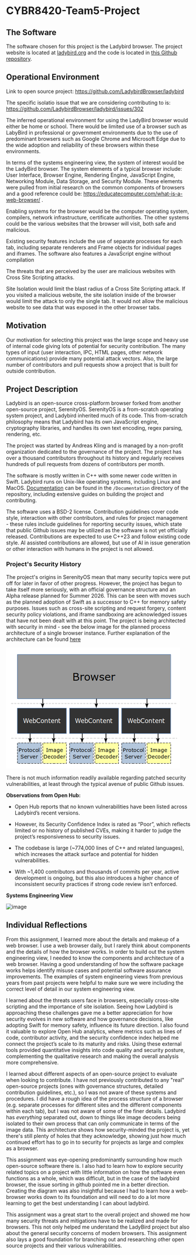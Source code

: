 # CYBR8420-Team5-Project

## The Software
The software chosen for this project is the Ladybird browser. The project website is located at [ladybird.org](https://ladybird.org/) and the code is located in  [this Github repository](https://github.com/LadybirdBrowser/ladybird).

## Operational Environment
Link to open source project: https://github.com/LadybirdBrowser/ladybird

The specific isolatio issue that we are considering contributing to is:
 https://github.com/LadybirdBrowser/ladybird/issues/302

The inferred operational environment for using the LadyBird browser would either be home or school. 
There would be limited use of a browser such as LabyBird in professional or government environments due to 
the use of predominant browsers such as Google Chrome and Microsoft Edge due to the wide adoption and reliability of these browsers within these environments.

In terms of the systems engineering view, the system of interest would be the LadyBird browser. The system elements of a typical browser include: User Interface, Browser Engine, Rendering Engine, JavaScript Engine, Networking Module, Data Storage, and Security Module. These elements were pulled from initial research on the common components of browsers and a good reference could be: https://educatecomputer.com/what-is-a-web-browser/ . 

Enabling systems for the browser would be the computer operating system, compilers, network infrastructure, certificate authorities. The other systems could be the various websites that the browser will visit, both safe and malicious.

Existing security features include the use of separate processes for each tab, including separate renderers and Frame objects for individual pages and iframes. The software also features a JavaScript engine without compilation

The threats that are perceived by the user are malicious websites with Cross Site Scripting attacks.

Site Isolation would limit the blast radius of a Cross Site Scripting attack. If you visited a malicious website, the site isolation inside of the browser would limit the attack to only the single tab. It would not allow the malicious website to see data that was exposed in the other browser tabs.

## Motivation
Our motivation for selecting this project was the large scope and heavy use of internal code giving lots of potential for security contribution. The many types of input (user interaction, IPC, HTML pages, other network communications) provide many potential attack vectors. Also, the large number of contributors and pull requests show a project that is built for outside contribution.

## Project Description
Ladybird is an open-source cross-platform browser forked from another open-source project, SerenityOS. SerenityOS is a from-scratch operating system project, and Ladybird inherited much of its code. This from-scratch philosophy means that Ladybird has its own JavaScript engine, cryptography libraries, and handles its own text encoding, regex parsing, rendering, etc.

The project was started by Andreas Kling and is managed by a non-profit organization dedicated to the governance of the project. The project has over a thousand contributors throughout its history and regularly receives hundreds of pull requests from dozens of contributors per month.

The software is mostly written in C++ with some newer code written in Swift. Ladybird runs on Unix-like operating systems, including Linux and MacOS. [Documentation](https://github.com/LadybirdBrowser/ladybird/tree/master/Documentation) can be found in the `/Documentation` directory of the repository, including extensive guides on building the project and contributing. 

The software uses a BSD-2 license. Contribution guidelines cover code style, interaction with other contributors, and rules for project management - these rules include guidelines for reporting security issues, which state that public Github issues may be utilized as the software is not yet officially released. Contributions are expected to use C++23 and follow existing code style. AI assisted contributions are allowed, but use of AI in issue generation or other interaction with humans in the project is not allowed.

### Project's Security History
The project's origins in SerenityOS mean that many security topics were put off for later in favor of other progress. However, the project has begun to take itself more seriously, with an official governance structure and an Alpha release planned for Summer 2026. This can be seen with moves such as the planned adoption of Swift as a successor to C++ for memory safety purposes. Issues such as cross-site scripting and request forgery, content security policy violations, and iframe sandboxing are acknowledged issues that have not been dealt with at this point. The project is being architected with security in mind - see the below image for the planned process architecture of a single browser instance. Further explanation of the architecture can be found [here](https://github.com/LadybirdBrowser/ladybird/blob/bbcd8bd97ca5b3bbf93a6c5183b89bd887c67e54/Documentation/ProcessArchitecture.md#L4)

![Process Architecture](https://github.com/LadybirdBrowser/ladybird/blob/bbcd8bd97ca5b3bbf93a6c5183b89bd887c67e54/Documentation/Images/processes.png)

There is not much information readily available regarding patched security vulnerabilities, at least through the typical avenue of public Github issues.

**Observations from Open Hub:**

- Open Hub reports that no known vulnerabilities have been listed across Ladybird’s recent versions.

- However, its Security Confidence Index is rated as “Poor”, which reflects limited or no history of published CVEs, making it harder to judge the project’s responsiveness to security issues.

- The codebase is large (~774,000 lines of C++ and related languages), which increases the attack surface and potential for hidden vulnerabilities.

- With ~1,400 contributors and thousands of commits per year, active development is ongoing, but this also introduces a higher chance of inconsistent security practices if strong code review isn’t enforced.

**Systems Engineering View**

<img width="842" height="661" alt="image" src="https://github.com/user-attachments/assets/fd5e3b54-ee23-426b-9e88-6a6fbbb51bdc" />


## Individual Reflections
From this assignment, I learned more about the details and makeup of a web browser. I use a web browser daily, but I rarely think about components and the details of how the browser works. In order to build out the system engineering view, I needed to know the components and architecture of a web browser. Having a good understanding of how the software package works helps identify misuse cases and potential software assurance improvements. The examples of system engineering views from previous years from past projects were helpful to make sure we were including the correct level of detail in our system engineering view.

I learned about the threats users face in browsers, especially cross-site scripting and the importance of site isolation. Seeing how Ladybird is approaching these challenges gave me a better appreciation for how security evolves in new software and how governance decisions, like adopting Swift for memory safety, influence its future direction. I also found it valuable to explore Open Hub analytics, where metrics such as lines of code, contributor activity, and the security confidence index helped me connect the project’s scale to its maturity and risks. Using these external tools provided quantitative insights into code quality and security posture, complementing the qualitative research and making the overall analysis more comprehensive.

I learned about different aspects of an open-source project to evaluate when looking to contribute. I have not previously contributed to any "real" open-source projects (ones with governance structures, detailed contribution guidelines, etc.), so I was not aware of these systems and procedures. I did have a rough idea of the process structure of a browser (e.g. separate processes for different sites and the different components within each tab), but I was not aware of some of the finer details. Ladybird has _everything_ separated out, down to things like image decoders being isolated to their own process that can only communicate in terms of the image data. This architecture shows how security-minded the project is, yet there's still plenty of holes that they acknowledge, showing just how much continued effort has to go in to security for projects as large and complex as a browser.

This assignment was eye-opening predominantly surrounding how much open-source software there is. I also had to learn how to explore security related topics on a project with little information on how the software even functions as a whole, which was difficult, but in the case of the ladybird browser, the issue sorting in github pointed me in a better direction. Creating the diagram was also insightful because I had to learn how a web-browser works down to its foundation and will need to do a lot more learning to get the best understanding I can about ladybird. 

This assignment was a great start to the overall project and showed me how many security threats and mitigations have to be realized and made for browsers. This not only helped me understand the LadyBird project but also about the general security concerns of modern browsers. This assignment also lays a good foundation for branching out and researching other open source projects and their various vulnerabilities.
